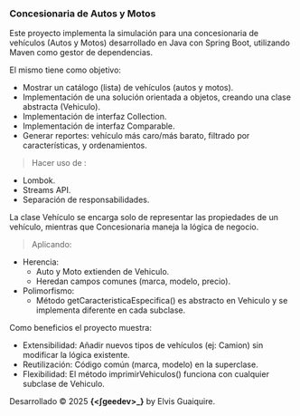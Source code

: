 ### Concesionaria de Autos y Motos

<p>
Este proyecto implementa la simulación para una concesionaria de vehículos (Autos y Motos) desarrollado en Java con Spring Boot, utilizando Maven como gestor de dependencias.

El mismo tiene como objetivo:
</p>

- Mostrar un catálogo (lista) de vehículos (autos y motos).
- Implementación de una solución orientada a objetos, creando una clase abstracta (Vehiculo).
- Implementación de interfaz Collection.
- Implementación de interfaz Comparable<Vehiculo>.
- Generar reportes: vehículo más caro/más barato, filtrado por características, y ordenamientos.

> Hacer uso de :

- Lombok.
- Streams API.
- Separación de responsabilidades. 

<p>
La clase Vehículo se encarga solo de representar las propiedades de un vehículo, mientras que Concesionaria maneja la lógica de negocio.</p> 

> Aplicando:

- Herencia: 
	- Auto y Moto extienden de Vehiculo.
	- Heredan campos comunes (marca, modelo, precio).
- Polimorfismo: 
	- Método getCaracteristicaEspecifica() es abstracto en Vehiculo y se implementa diferente en cada subclase.

Como beneficios el proyecto muestra:
- Extensibilidad: Añadir nuevos tipos de vehículos (ej: Camion) sin modificar la lógica existente.
- Reutilización: Código común (marca, modelo) en la superclase.
- Flexibilidad: El método imprimirVehiculos() funciona con cualquier subclase de Vehiculo.

Desarrollado © 2025 **{<∫geedev>_}** by Elvis Guaiquire.
